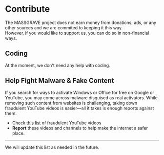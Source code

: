 # Contribute  

The MASSGRAVE project does not earn money from donations, ads, or any other sources and we are commited to keeping it this way.  
However, if you would like to support us, you can do so in non-financial ways.  

## Coding  

At the moment, we don't need any help with coding.

## Help Fight Malware & Fake Content  

If you search for ways to activate Windows or Office for free on Google or YouTube, you may come across malware disguised as real activators.
While removing such content from websites is challenging, taking down fraudulent YouTube videos is easier—all it takes is enough reports against them.  

- Check [this list](https://gist.githubusercontent.com/WindowsAddict/a2eb95d2a88e403fa4dda2f0bbac9065/raw) of fraudulent YouTube videos
- **Report** these videos and channels to help make the internet a safer place.  

---  

We will update this list as needed in the future.  

